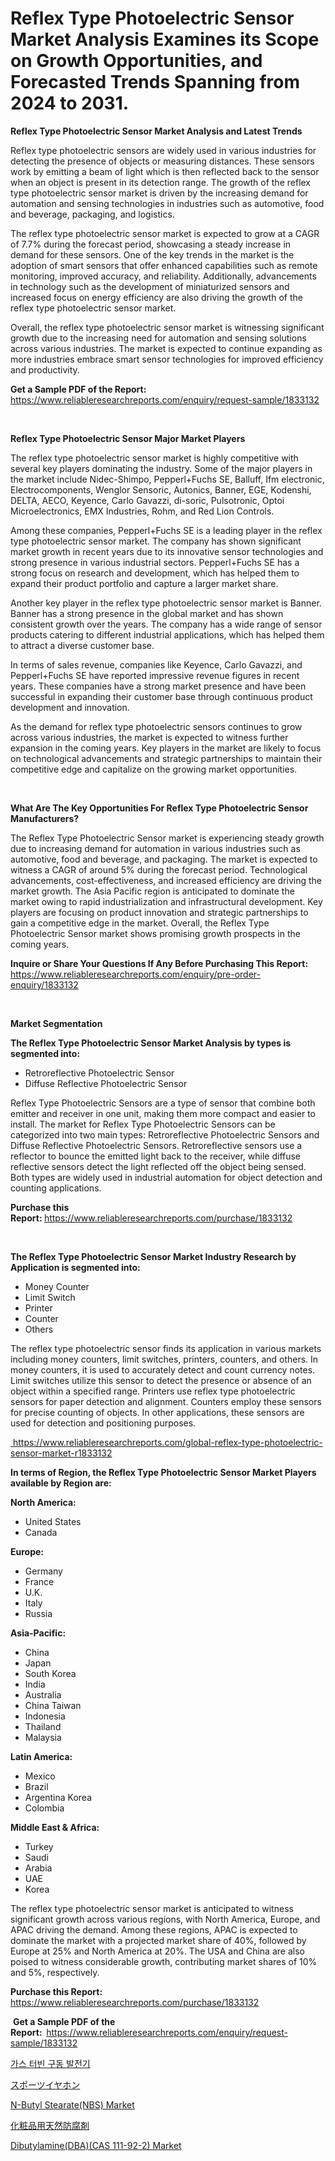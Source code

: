 <p><h1>Reflex Type Photoelectric Sensor Market Analysis Examines its Scope on Growth Opportunities, and Forecasted Trends Spanning from 2024 to 2031.</h1></p><p><strong>Reflex Type Photoelectric Sensor Market Analysis and Latest Trends</strong></p>
<p><p>Reflex type photoelectric sensors are widely used in various industries for detecting the presence of objects or measuring distances. These sensors work by emitting a beam of light which is then reflected back to the sensor when an object is present in its detection range. The growth of the reflex type photoelectric sensor market is driven by the increasing demand for automation and sensing technologies in industries such as automotive, food and beverage, packaging, and logistics.</p><p>The reflex type photoelectric sensor market is expected to grow at a CAGR of 7.7% during the forecast period, showcasing a steady increase in demand for these sensors. One of the key trends in the market is the adoption of smart sensors that offer enhanced capabilities such as remote monitoring, improved accuracy, and reliability. Additionally, advancements in technology such as the development of miniaturized sensors and increased focus on energy efficiency are also driving the growth of the reflex type photoelectric sensor market.</p><p>Overall, the reflex type photoelectric sensor market is witnessing significant growth due to the increasing need for automation and sensing solutions across various industries. The market is expected to continue expanding as more industries embrace smart sensor technologies for improved efficiency and productivity.</p></p>
<p><strong>Get a Sample PDF of the Report:&nbsp;</strong> <a href="https://www.reliableresearchreports.com/enquiry/request-sample/1833132">https://www.reliableresearchreports.com/enquiry/request-sample/1833132</a></p>
<p>&nbsp;</p>
<p><strong>Reflex Type Photoelectric Sensor Major Market Players</strong></p>
<p><p>The reflex type photoelectric sensor market is highly competitive with several key players dominating the industry. Some of the major players in the market include Nidec-Shimpo, Pepperl+Fuchs SE, Balluff, Ifm electronic, Electrocomponents, Wenglor Sensoric, Autonics, Banner, EGE, Kodenshi, DELTA, AECO, Keyence, Carlo Gavazzi, di-soric, Pulsotronic, Optoi Microelectronics, EMX Industries, Rohm, and Red Lion Controls.</p><p>Among these companies, Pepperl+Fuchs SE is a leading player in the reflex type photoelectric sensor market. The company has shown significant market growth in recent years due to its innovative sensor technologies and strong presence in various industrial sectors. Pepperl+Fuchs SE has a strong focus on research and development, which has helped them to expand their product portfolio and capture a larger market share.</p><p>Another key player in the reflex type photoelectric sensor market is Banner. Banner has a strong presence in the global market and has shown consistent growth over the years. The company has a wide range of sensor products catering to different industrial applications, which has helped them to attract a diverse customer base.</p><p>In terms of sales revenue, companies like Keyence, Carlo Gavazzi, and Pepperl+Fuchs SE have reported impressive revenue figures in recent years. These companies have a strong market presence and have been successful in expanding their customer base through continuous product development and innovation.</p><p>As the demand for reflex type photoelectric sensors continues to grow across various industries, the market is expected to witness further expansion in the coming years. Key players in the market are likely to focus on technological advancements and strategic partnerships to maintain their competitive edge and capitalize on the growing market opportunities.</p></p>
<p>&nbsp;</p>
<p><strong>What Are The Key Opportunities For Reflex Type Photoelectric Sensor Manufacturers?</strong></p>
<p><p>The Reflex Type Photoelectric Sensor market is experiencing steady growth due to increasing demand for automation in various industries such as automotive, food and beverage, and packaging. The market is expected to witness a CAGR of around 5% during the forecast period. Technological advancements, cost-effectiveness, and increased efficiency are driving the market growth. The Asia Pacific region is anticipated to dominate the market owing to rapid industrialization and infrastructural development. Key players are focusing on product innovation and strategic partnerships to gain a competitive edge in the market. Overall, the Reflex Type Photoelectric Sensor market shows promising growth prospects in the coming years.</p></p>
<p><strong>Inquire or Share Your Questions If Any Before Purchasing This Report:</strong> <a href="https://www.reliableresearchreports.com/enquiry/pre-order-enquiry/1833132">https://www.reliableresearchreports.com/enquiry/pre-order-enquiry/1833132</a></p>
<p>&nbsp;</p>
<p><strong>Market Segmentation</strong></p>
<p><strong>The Reflex Type Photoelectric Sensor Market Analysis by types is segmented into:</strong></p>
<p><ul><li>Retroreflective Photoelectric Sensor</li><li>Diffuse Reflective Photoelectric Sensor</li></ul></p>
<p><p>Reflex Type Photoelectric Sensors are a type of sensor that combine both emitter and receiver in one unit, making them more compact and easier to install. The market for Reflex Type Photoelectric Sensors can be categorized into two main types: Retroreflective Photoelectric Sensors and Diffuse Reflective Photoelectric Sensors. Retroreflective sensors use a reflector to bounce the emitted light back to the receiver, while diffuse reflective sensors detect the light reflected off the object being sensed. Both types are widely used in industrial automation for object detection and counting applications.</p></p>
<p><strong>Purchase this Report:&nbsp;</strong><a href="https://www.reliableresearchreports.com/purchase/1833132">https://www.reliableresearchreports.com/purchase/1833132</a></p>
<p>&nbsp;</p>
<p><strong>The Reflex Type Photoelectric Sensor Market Industry Research by Application is segmented into:</strong></p>
<p><ul><li>Money Counter</li><li>Limit Switch</li><li>Printer</li><li>Counter</li><li>Others</li></ul></p>
<p><p>The reflex type photoelectric sensor finds its application in various markets including money counters, limit switches, printers, counters, and others. In money counters, it is used to accurately detect and count currency notes. Limit switches utilize this sensor to detect the presence or absence of an object within a specified range. Printers use reflex type photoelectric sensors for paper detection and alignment. Counters employ these sensors for precise counting of objects. In other applications, these sensors are used for detection and positioning purposes.</p></p>
<p><a href="https://www.reliableresearchreports.com/global-reflex-type-photoelectric-sensor-market-r1833132">&nbsp;https://www.reliableresearchreports.com/global-reflex-type-photoelectric-sensor-market-r1833132</a></p>
<p><strong>In terms of Region, the Reflex Type Photoelectric Sensor Market Players available by Region are:</strong></p>
<p>
    <p> <strong> North America: </strong>
        <ul>
            <li>United States</li>
            <li>Canada</li>
        </ul>
        </p> 
    <p> <strong> Europe: </strong>
        <ul>
            <li>Germany</li>
            <li>France</li>
            <li>U.K.</li>
            <li>Italy</li>
            <li>Russia</li>
        </ul>
        </p> 
    <p> <strong> Asia-Pacific: </strong>
        <ul>
            <li>China</li>
            <li>Japan</li>
            <li>South Korea</li>
            <li>India</li>
            <li>Australia</li>
            <li>China Taiwan</li>
            <li>Indonesia</li>
            <li>Thailand</li>
            <li>Malaysia</li>
        </ul>
        </p> 
    <p> <strong> Latin America: </strong>
        <ul>
            <li>Mexico</li>
            <li>Brazil</li>
            <li>Argentina Korea</li>
            <li>Colombia</li>
        </ul>
        </p> 
    <p> <strong> Middle East & Africa: </strong>
        <ul>
            <li>Turkey</li>
            <li>Saudi</li>
            <li>Arabia</li>
            <li>UAE</li>
            <li>Korea</li>
        </ul>
    </p>
    </p>
<p><p>The reflex type photoelectric sensor market is anticipated to witness significant growth across various regions, with North America, Europe, and APAC driving the demand. Among these regions, APAC is expected to dominate the market with a projected market share of 40%, followed by Europe at 25% and North America at 20%. The USA and China are also poised to witness considerable growth, contributing market shares of 10% and 5%, respectively.</p></p>
<p><strong>Purchase this Report: </strong><a href="https://www.reliableresearchreports.com/purchase/1833132">https://www.reliableresearchreports.com/purchase/1833132</a></p>
<p>&nbsp;<strong>Get a Sample PDF of the Report:&nbsp;&nbsp;</strong><a href="https://www.reliableresearchreports.com/enquiry/request-sample/1833132">https://www.reliableresearchreports.com/enquiry/request-sample/1833132</a></p>
<p><strong></strong></p>
<p><p><a href="https://medium.com/@costelcaramitru2022/%EA%B0%80%EC%8A%A4-%ED%84%B0%EB%B9%88-%EA%B5%AC%EB%8F%99-%EB%B0%9C%EC%A0%84%EA%B8%B0-%EC%8B%9C%EC%9E%A5-%EC%A0%90%EC%9C%A0%EC%9C%A8-%EC%A7%84%ED%99%94-%EB%B0%8F-%EC%8B%9C%EC%9E%A5-%EC%84%B1%EC%9E%A5-%EB%8F%99%ED%96%A5-2024-2031-7a5689ee9f84">가스 터빈 구동 발전기</a></p><p><a href="https://medium.com/@ja15984/%E3%82%B9%E3%83%9D%E3%83%BC%E3%83%84%E3%82%A4%E3%83%A4%E3%83%BC%E3%83%90%E3%83%83%E3%83%89%E3%81%AE%E5%B8%82%E5%A0%B4%E3%82%B7%E3%82%A7%E3%82%A2%E3%81%AE%E9%80%B2%E5%8C%96%E3%81%A8%E5%B8%82%E5%A0%B4%E6%88%90%E9%95%B7%E3%83%88%E3%83%AC%E3%83%B3%E3%83%89-2024%E5%B9%B4%E3%81%8B%E3%82%892031%E5%B9%B4-cd15a5a0efa2">スポーツイヤホン</a></p><p><a href="https://www.linkedin.com/pulse/global-n-butyl-stearatenbs-market-focus-product-type-liquid-stearatesolid-ajkoc?trackingId=vQKIG%2BQO1Jep6ApWVbEx6g%3D%3D">N-Butyl Stearate(NBS) Market</a></p><p><a href="https://medium.com/@ryleebauch2023/%E5%8C%96%E7%B2%A7%E5%93%81%E7%94%A8%E3%81%AE%E5%A4%A9%E7%84%B6%E9%98%B2%E8%85%90%E5%89%A4%E3%81%AE%E5%B8%82%E5%A0%B4%E8%A6%8F%E6%A8%A1%E3%81%A8%E5%B8%82%E5%A0%B4%E5%8B%95%E5%90%91-%E5%AE%8C%E5%85%A8%E3%81%AA%E6%A5%AD%E7%95%8C%E6%A6%82%E8%A6%81-2024%E5%B9%B4%E3%81%8B%E3%82%892031%E5%B9%B4-321f7df06c9e">化粧品用天然防腐剤</a></p><p><a href="https://www.linkedin.com/pulse/dibutylaminedbacas-111-92-2-market-trends-focusing-xrpjc">Dibutylamine(DBA)(CAS 111-92-2) Market</a></p></p>